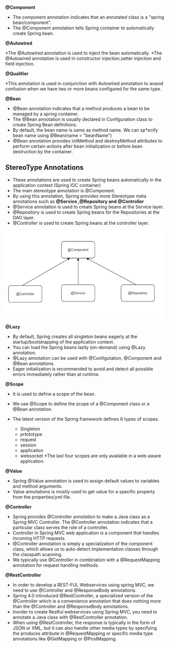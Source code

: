 **@Component**

* The component annotation indicates that an annotated class is a "spring bean/component".
* The @Component annotation tells Spring container to automatically create Spring bean.

**@Autowired**

*The @Autowired annotation is used to inject the bean automatically.
*The @Autowired annotation is used in constructor injection,setter injection and field injection.

**@Qualifier**

*This annotation is used in conjunction with Autowired annotation to avaoid confusion when we have two or more beans configured for the same type.

**@Bean**

* @Bean annotation indicates that a method produces a bean to be managed by a spring container.
* The @Bean annotation is usually declared in Configuration class to create Spring Bean definitions.
* By default, the bean name is same as method name. We can sp*ecify bean name using @Bean(name = "beanName")
* @Bean annotation provides initMethod and destroyMethod attributes to perform certain actions after bean initialization or before bean destruction by the container.


## StereoType Annotations
* These annotations are used to create Spring beans automatically in the application context (Spring IOC container)
* The main stereotype annotation is @Component.
* By using this annotation, Spring provides more Stereotype meta annotations such as **@Service ,@Repository and @Controller**
* @Service annotation is used to create Spring beans at the Service layer.
* @Repository is used to create Spring beans for the Repositories at the DAO layer.
* @Controller is used to create Spring beans at the controller layer.

![sterotype.png](sterotype.png)

**@Lazy**

* By default, Spring creates all singleton beans eagerly at the startup/bootstrapping of the application context.
* You can load the Spring beans lazily (on-demand) using @Lazy annotation.
* @Lazy annotation can be used with @Configutation, @Component and @Bean annotations.
* Eager initialization is recommended to avoid and detect all possible errors immediately rather than at runtime.

**@Scope**

* It is used to define a scope of the bean.
* We use @Scope to define the scope of a @Component class or a @Bean annotation.

* The latest version of the Spring framework defines 6 types of scopes.
   * Singleton
   * prtototype
   * request
   * session
   * application
   * websocket
*The last four scopes are only available in a web-aware application.

**@Value**

* Spring @Value annotation is used to assign default values to variables and method arguments.
* Value annotations is mostly used to get value for a specific property from the properties/yml file.

**@Controller**

* Spring provides @Controller annotation to make a Java class as a Spring MVC Controller. The @Controller annotation indicates that a particular class serves the role of a controller.
* Controller in Spring MVC web application is a component that handles incoming HTTP requests.
* @Controller annotation is simply a specialization of the component class, which allows us to auto-detect implementation classes through the classpath scanning.
* We typically use @Controller in combination with a @RequestMapping annotation for request handling methods.

**@RestController**

* In order to develop a REST-FUL Webservices using spring MVC, we need to use @Controller and @ResponseBody annotations.
* Spring 4.0 introduced @RestController, a specialized version of the @Controller which is a convenience annotation that does nothing more than the @Controller and @ResponseBody annotations.
* Inorder to create Restful webservices using Spring MVC, you need to annotate a Java class with @RestController annotation.
* When using @RestController, the response is typically in the form of JSON or XML, but it can also handle other media types by specifying the produces attribute in @RequestMapping or specific media type annotations like @GetMapping or @PostMapping.


                                   

